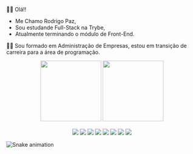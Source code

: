 :raising_hand_man: Olá!! 

- Me Chamo Rodrigo Paz,
- Sou estudande Full-Stack na Trybe,
- Atualmente terminando o módulo de Front-End.

:student:  Sou formado em Administração de Empresas, estou em transição de carreira para a área de programação.

<div align="center" style="display: inline_block"> <img height="160em" src="https://github-readme-stats.vercel.app/api?username=rodrigopaaz&show_icons=true&theme=dark&include_all_commits=true&count_private=true"/>
  <img height="160em" src="https://github-readme-stats.vercel.app/api/top-langs/?username=rodrigopaaz&layout=compact&langs_count=16&theme=dark"/>

</div>
<br>
<div align="center" style="display: inline_block">
<img src ="https://img.shields.io/badge/HTML-239120?style=for-the-badge&logo=html5&logoColor=white" />
<img src ="https://img.shields.io/badge/HTML5-E34F26?style=for-the-badge&logo=html5&logoColor=white" />
<img src ="https://img.shields.io/badge/CSS-239120?&style=for-the-badge&logo=css3&logoColor=white" />  
<img src ="https://img.shields.io/badge/CSS3-1572B6?style=for-the-badge&logo=css3&logoColor=white" />
<img src ="https://img.shields.io/badge/JavaScript-F7DF1E?style=for-the-badge&logo=javascript&logoColor=black" />
<img src ="https://img.shields.io/badge/React-20232A?style=for-the-badge&logo=react&logoColor=61DAFB" />
<img src ="https://img.shields.io/badge/Bootstrap-563D7C?style=for-the-badge&logo=bootstrap&logoColor=white" />  
<img src ="https://img.shields.io/badge/Redux-593D88?style=for-the-badge&logo=redux&logoColor=white" />  
</div>

<div> 

  ![Snake animation](https://github.com/rodrigoopaz/rodrigoopaz/blob/output/github-contribution-grid-snake.svg)
 
</div>
